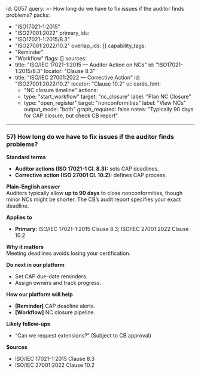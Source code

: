 id: Q057
query: >-
  How long do we have to fix issues if the auditor finds problems?
packs:
  - "ISO17021-1:2015"
  - "ISO27001:2022"
primary_ids:
  - "ISO17021-1:2015/8.3"
  - "ISO27001:2022/10.2"
overlap_ids: []
capability_tags:
  - "Reminder"
  - "Workflow"
flags: []
sources:
  - title: "ISO/IEC 17021-1:2015 — Auditor Action on NCs"
    id: "ISO17021-1:2015/8.3"
    locator: "Clause 8.3"
  - title: "ISO/IEC 27001:2022 — Corrective Action"
    id: "ISO27001:2022/10.2"
    locator: "Clause 10.2"
ui:
  cards_hint:
    - "NC closure timeline"
  actions:
    - type: "start_workflow"
      target: "nc_closure"
      label: "Plan NC Closure"
    - type: "open_register"
      target: "nonconformities"
      label: "View NCs"
output_mode: "both"
graph_required: false
notes: "Typically 90 days for CAP closure, but check CB report"
---
### 57) How long do we have to fix issues if the auditor finds problems?

**Standard terms**  
- **Auditor actions (ISO 17021-1 Cl. 8.3):** sets CAP deadlines.  
- **Corrective action (ISO 27001 Cl. 10.2):** defines CAP process.

**Plain-English answer**  
Auditors typically allow **up to 90 days** to close nonconformities, though minor NCs might be shorter. The CB’s audit report specifies your exact deadline.

**Applies to**  
- **Primary:** ISO/IEC 17021-1:2015 Clause 8.3; ISO/IEC 27001:2022 Clause 10.2

**Why it matters**  
Meeting deadlines avoids losing your certification.

**Do next in our platform**  
- Set CAP due-date reminders.  
- Assign owners and track progress.

**How our platform will help**  
- **[Reminder]** CAP deadline alerts.  
- **[Workflow]** NC closure pipeline.

**Likely follow-ups**  
- “Can we request extensions?” (Subject to CB approval)

**Sources**  
- ISO/IEC 17021-1:2015 Clause 8.3  
- ISO/IEC 27001:2022 Clause 10.2
